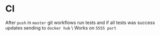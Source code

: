 # CI
After `push` in `master` git workflows run tests and if all tests was success updates sending to `docker hub` \ 
Works on `5555 port`
